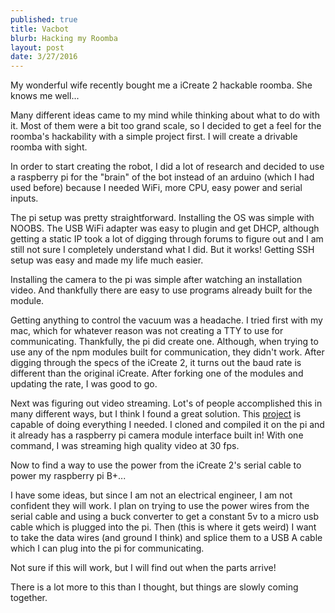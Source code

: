 ```yaml
---
published: true
title: Vacbot
blurb: Hacking my Roomba 
layout: post
date: 3/27/2016
---
```


My wonderful wife recently bought me a iCreate 2 hackable roomba. She knows me well...

Many different ideas came to my mind while thinking about what to do with it. Most of them were a bit too grand scale, so I decided to get a feel for the roomba's hackability with a simple project first. I will create a drivable roomba with sight.

In order to start creating the robot, I did a lot of research and decided to use a raspberry pi for the "brain" of the bot instead of an arduino (which I had used before) because I needed WiFi, more CPU, easy power and serial inputs.

The pi setup was pretty straightforward. Installing the OS was simple with NOOBS. The USB WiFi adapter was easy to plugin and get DHCP, although getting a static IP took a lot of digging through forums to figure out and I am still not sure I completely understand what I did. But it works! Getting SSH setup was easy and made my life much easier.

Installing the camera to the pi was simple after watching an installation video. And thankfully there are easy to use programs already built for the module.

Getting anything to control the vacuum was a headache. I tried first with my mac, which for whatever reason was not creating a TTY to use for communicating. Thankfully, the pi did create one. Although, when trying to use any of the npm modules built for communication, they didn't work. After digging through the specs of the iCreate 2, it turns out the baud rate is different than the original iCreate. After forking one of the modules and updating the rate, I was good to go.

Next was figuring out video streaming. Lot's of people accomplished this in many different ways, but I think I found a great solution. This [project](https://github.com/jacksonliam/mjpg-streamer) is capable of doing everything I needed. I cloned and compiled it on the pi and it already has a raspberry pi camera module interface built in! With one command, I was streaming high quality video at 30 fps.

Now to find a way to use the power from the iCreate 2's serial cable to power my raspberry pi B+...

I have some ideas, but since I am not an electrical engineer, I am not confident they will work. I plan on trying to use the power wires from the serial cable and using a buck converter to get a constant 5v to a micro usb cable which is plugged into the pi. Then (this is where it gets weird) I want to take the data wires (and ground I think) and splice them to a USB A cable which I can plug into the pi for communicating.

Not sure if this will work, but I will find out when the parts arrive!

There is a lot more to this than I thought, but things are slowly coming together.

